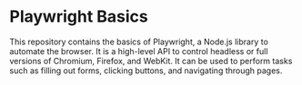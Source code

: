 # Playwright Basics

This repository contains the basics of Playwright, a Node.js library to automate the browser. It is a high-level API to control headless or full versions of Chromium, Firefox, and WebKit. It can be used to perform tasks such as filling out forms, clicking buttons, and navigating through pages.
